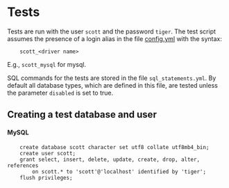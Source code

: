# Tests

Tests are run with the user `scott` and the password `tiger`. The test script assumes the presence
of a login alias in the file [config.yml](file://~/.lwetl/config.yml) with the syntax:

        scott_<driver name>
        
E.g., `scott_mysql` for mysql.

SQL commands for the tests are stored in the file `sql_statements.yml`. By default all database 
types, which are defined in this file, are tested unless the parameter `disabled` is set to true. 

## Creating a test database and user

#### MySQL

        create database scott character set utf8 collate utf8mb4_bin;
        create user scott;
        grant select, insert, delete, update, create, drop, alter, references
            on scott.* to 'scott'@'localhost' identified by 'tiger'; 
        flush privileges;

